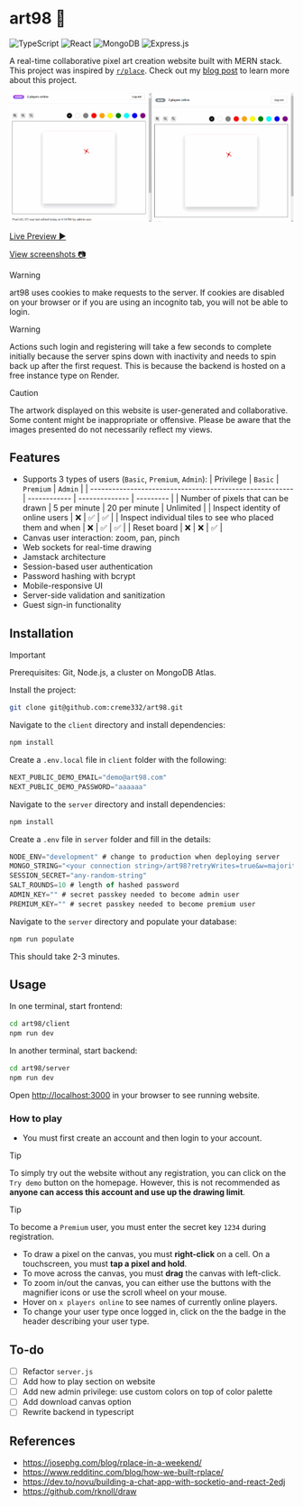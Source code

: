 # art98 🎨
![TypeScript](https://img.shields.io/badge/typescript-%23007ACC.svg?style=for-the-badge&logo=typescript&logoColor=white)
![React](https://img.shields.io/badge/react-%2320232a.svg?style=for-the-badge&logo=react&logoColor=%236FDFFF)
![MongoDB](https://img.shields.io/badge/MongoDB-%234ea94b.svg?style=for-the-badge&logo=mongodb&logoColor=white)
![Express.js](https://img.shields.io/badge/express.js-%23404d59.svg?style=for-the-badge&logo=express&logoColor=%2361DAFB)

A real-time collaborative pixel art creation website built with MERN stack. This project was inspired by [`r/place`](https://en.wikipedia.org/wiki/R/place). Check out my [blog post](https://creme332.github.io/posts/art-98/) to learn more about this project.

![GIF of website](screenshots/art98.gif)

[Live Preview ▶](https://art98.vercel.app)

[View screenshots 📷](screenshots)

> [!WARNING]
> art98 uses cookies to make requests to the server. If cookies are disabled on your browser or if you are using an incognito tab, you will not be able to login. 

> [!WARNING]
> Actions such login and registering will take a few seconds to complete initially because the server spins down with inactivity and needs to spin back up after the first request. This is because the backend is hosted on a free instance type on Render.

> [!CAUTION]
> The artwork displayed on this website is user-generated and collaborative. Some content might be inappropriate or offensive. Please be aware that the images presented do not necessarily reflect my views.

## Features
- Supports 3 types of users (`Basic`, `Premium`, `Admin`):
    | Privilege                                                | `Basic`      | `Premium`      | `Admin`   |
    | -------------------------------------------------------- | ------------ | -------------- | --------- |
    | Number of pixels that can be drawn                       | 5 per minute | 20  per minute | Unlimited |
    | Inspect identity of online users                         | ❌            | ✅              | ✅         |
    | Inspect individual tiles to see who placed them and when | ❌            | ✅              | ✅         |
    | Reset board                                              | ❌            | ❌              | ✅         |
- Canvas user interaction: zoom, pan, pinch
- Web sockets for real-time drawing
- Jamstack architecture
- Session-based user authentication
- Password hashing with bcrypt
- Mobile-responsive UI
- Server-side validation and sanitization
- Guest sign-in functionality

## Installation

> [!IMPORTANT]
> Prerequisites: Git, Node.js, a cluster on MongoDB Atlas.

Install the project:
```bash
git clone git@github.com:creme332/art98.git
```

Navigate to the `client` directory and install dependencies:
```bash
npm install
```

Create a `.env.local` file in `client` folder with the following:
```js
NEXT_PUBLIC_DEMO_EMAIL="demo@art98.com"
NEXT_PUBLIC_DEMO_PASSWORD="aaaaaa"
```

Navigate to the `server` directory and install dependencies:
```bash
npm install
```

Create a `.env` file in `server` folder and fill in the details:
```js
NODE_ENV="development" # change to production when deploying server
MONGO_STRING="<your connection string>/art98?retryWrites=true&w=majority"
SESSION_SECRET="any-random-string"
SALT_ROUNDS=10 # length of hashed password
ADMIN_KEY="" # secret passkey needed to become admin user
PREMIUM_KEY="" # secret passkey needed to become premium user
```

Navigate to the `server` directory and populate your database:
```bash
npm run populate
```
This should take 2-3 minutes.

## Usage
In one terminal, start frontend:

```bash
cd art98/client
npm run dev
```

In another terminal, start backend:

```bash
cd art98/server
npm run dev
```

Open [http://localhost:3000](http://localhost:3000) in your browser to see running website.

### How to play
- You must first create an account and then login to your account.

> [!TIP]
> To simply try out the website without any registration, you can click on the `Try demo` button on the homepage. However, this is not recommended as **anyone can access this account and use up the drawing limit**.

> [!TIP]
> To become a `Premium` user, you must enter the secret key `1234` during registration.

- To draw a pixel on the canvas, you must **right-click** on a cell. On a touchscreen, you must **tap a pixel and hold**. 
- To move across the canvas, you must **drag** the canvas with left-click.
- To zoom in/out the canvas, you can either use the buttons with the magnifier icons or use the scroll wheel on your mouse.
- Hover on `x players online` to see names of currently online players.
- To change your user type once logged in, click on the the badge in the header describing your user type.


## To-do
- [ ] Refactor `server.js`
- [ ] Add how to play section on website
- [ ] Add new admin privilege: use custom colors on top of color palette
- [ ] Add download canvas option
- [ ] Rewrite backend in typescript

## References
- https://josephg.com/blog/rplace-in-a-weekend/
- https://www.redditinc.com/blog/how-we-built-rplace/
- https://dev.to/novu/building-a-chat-app-with-socketio-and-react-2edj
- https://github.com/rknoll/draw
